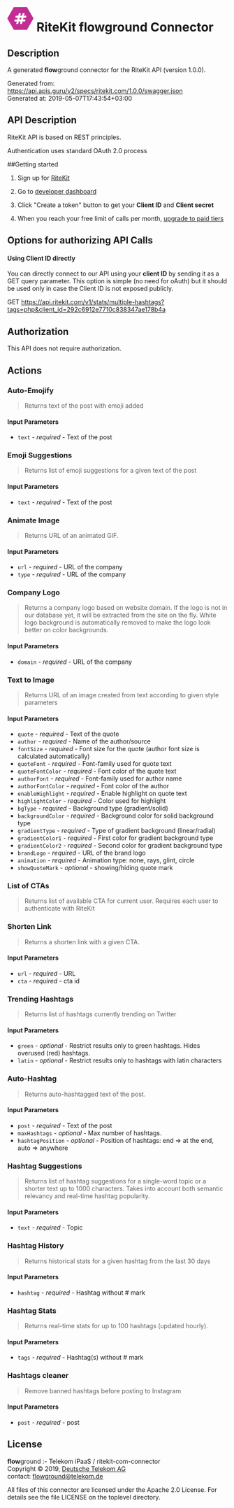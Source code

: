 # ![LOGO](logo.png) RiteKit **flow**ground Connector

## Description

A generated **flow**ground connector for the RiteKit API (version 1.0.0).

Generated from: https://api.apis.guru/v2/specs/ritekit.com/1.0.0/swagger.json<br/>
Generated at: 2019-05-07T17:43:54+03:00

## API Description

RiteKit API is based on REST principles.

Authentication uses standard OAuth 2.0 process

##Getting started

1. Sign up for [RiteKit](https://ritekit.com/)

1. Go to [developer dashboard](https://ritekit.com/developer/dashboard/)

1. Click "Create a token" button to get your **Client ID** and **Client secret**

1. When you reach your free limit of calls per month, [upgrade to paid tiers](https://ritekit.com/developer/)

## Options for authorizing API Calls

#### Using Client ID directly

You can directly connect to our API using your **client ID** by sending it as a GET query parameter. This option is simple (no need for oAuth) but it should be used only in case the Client ID is not exposed publicly.

GET  https://api.ritekit.com/v1/stats/multiple-hashtags?tags=php&client_id=292c6912e7710c838347ae178b4a

## Authorization

This API does not require authorization.

## Actions

### Auto-Emojify

> Returns text of the post with emoji added

#### Input Parameters
* `text` - _required_ - Text of the post

### Emoji Suggestions

> Returns list of emoji suggestions for a given text of the post

#### Input Parameters
* `text` - _required_ - Text of the post

### Animate Image

> Returns URL of an animated GIF.

#### Input Parameters
* `url` - _required_ - URL of the company
* `type` - _required_ - URL of the company

### Company Logo

> Returns a company logo based on website domain. If the logo is not in our database yet, it will be extracted from the site on the fly. White logo background is automatically removed to make the logo look better on color backgrounds.

#### Input Parameters
* `domain` - _required_ - URL of the company

### Text to Image

> Returns URL of an image created from text according to given style parameters

#### Input Parameters
* `quote` - _required_ - Text of the quote
* `author` - _required_ - Name of the author/source
* `fontSize` - _required_ - Font size for the quote (author font size is calculated automatically)
* `quoteFont` - _required_ - Font-family used for quote text
* `quoteFontColor` - _required_ - Font color of the quote text
* `authorFont` - _required_ - Font-family used for author name
* `authorFontColor` - _required_ - Font color of the author
* `enableHighlight` - _required_ - Enable highlight on quote text
* `highlightColor` - _required_ - Color used for highlight
* `bgType` - _required_ - Background type (gradient/solid)
* `backgroundColor` - _required_ - Background color for solid background type
* `gradientType` - _required_ - Type of gradient background (linear/radial)
* `gradientColor1` - _required_ - First color for gradient background type
* `gradientColor2` - _required_ - Second color for gradient background type
* `brandLogo` - _required_ - URL of the brand logo
* `animation` - _required_ - Animation type: none, rays, glint, circle
* `showQuoteMark` - _optional_ - showing/hiding quote mark

### List of CTAs

> Returns list of available CTA for current user. Requires each user to authenticate with RiteKit

### Shorten Link

> Returns a shorten link with a given CTA.

#### Input Parameters
* `url` - _required_ - URL
* `cta` - _required_ - cta id

### Trending Hashtags

> Returns list of hashtags currently trending on Twitter

#### Input Parameters
* `green` - _optional_ - Restrict results only to green hashtags. Hides overused (red) hashtags.
* `latin` - _optional_ - Restrict results only to hashtags with latin characters

### Auto-Hashtag

> Returns auto-hashtagged text of the post.

#### Input Parameters
* `post` - _required_ - Text of the post
* `maxHashtags` - _optional_ - Max number of hashtags.
* `hashtagPosition` - _optional_ - Position of hashtags: end => at the end, auto => anywhere

### Hashtag Suggestions

> Returns list of hashtag suggestions for a single-word topic or a shorter text up to 1000 characters. Takes into account both semantic relevancy and real-time hashtag popularity.

#### Input Parameters
* `text` - _required_ - Topic

### Hashtag History

> Returns historical stats for a given hashtag from the last 30 days

#### Input Parameters
* `hashtag` - _required_ - Hashtag without # mark

### Hashtag Stats

> Returns real-time stats for up to 100 hashtags (updated hourly).

#### Input Parameters
* `tags` - _required_ - Hashtag(s) without # mark

### Hashtags cleaner

> Remove banned hashtags before posting to Instagram

#### Input Parameters
* `post` - _required_ - post

## License

**flow**ground :- Telekom iPaaS / ritekit-com-connector<br/>
Copyright © 2019, [Deutsche Telekom AG](https://www.telekom.de)<br/>
contact: flowground@telekom.de

All files of this connector are licensed under the Apache 2.0 License. For details
see the file LICENSE on the toplevel directory.
